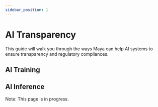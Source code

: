 ```yaml
---
sidebar_position: 1
---
```


# AI Transparency

This guide will walk you through the ways Maya can help AI systems to ensure
transparency and regulatory compliances.

## AI Training

## AI Inference

Note: This page is in progress.